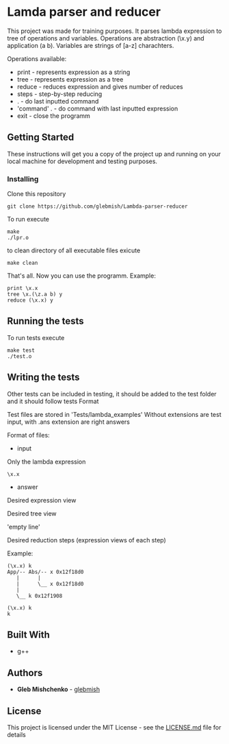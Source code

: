 # Lamda parser and reducer

This project was made for training purposes. It parses lambda expression to tree of operations and variables.
Operations are abstraction (\x.y) and application (a b). Variables are strings of [a-z] charachters. 

Operations available:
* print - represents expression as a string
* tree - represents expression as a tree
* reduce - reduces expression and gives number of reduces
* steps - step-by-step reducing
* . - do last inputted command
* 'command' . - do command with last inputted expression
* exit - close the programm


## Getting Started

These instructions will get you a copy of the project up and running on your local machine for development and testing purposes.

### Installing

Clone this repository
```
git clone https://github.com/glebmish/Lambda-parser-reducer
```

To run execute
```
make
./lpr.o
```

to clean directory of all executable files exicute
```
make clean
```

That's all. Now you can use the programm.
Example:
```
print \x.x
tree \x.(\z.a b) y
reduce (\x.x) y
```

## Running the tests
To run tests execute
```
make test
./test.o
```

## Writing the tests

Other tests can be included in testing, it should be added to the test folder and it should follow tests Format

Test files are stored in 'Tests/lambda_examples'
Without extensions are test input, with .ans extension are right answers

Format of files:
* input

Only the lambda expression
```
\x.x
```

* answer

Desired expression view

Desired tree view

'empty line'

Desired reduction steps (expression views of each step)

Example:
```
(\x.x) k
App/-- Abs/-- x 0x12f18d0
   |      |
   |      \__ x 0x12f18d0
   |
   \__ k 0x12f1908
   
(\x.x) k
k
```


## Built With

* g++

## Authors

* **Gleb Mishchenko** - [glebmish](https://github.com/glebmish/)

## License

This project is licensed under the MIT License - see the [LICENSE.md](LICENSE.md) file for details
